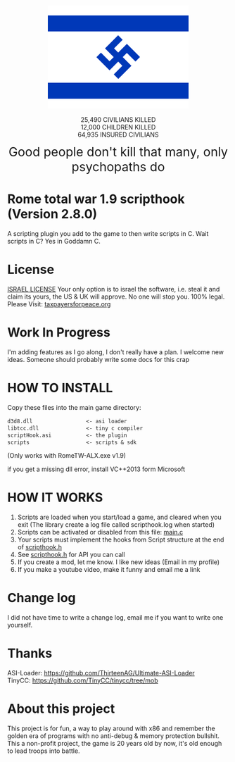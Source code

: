 <div style="text-align: center;">
    <img src="scripts/lib/APES.png" alt="NAZI JEWS">

   25,490 CIVILIANS KILLED<br>
   12,000 CHILDREN KILLED<br>
   64,935 INSURED CIVILIANS<br>
</div>
<div style="text-align: center; font-size: 200%">
Good people don't kill that many, only psychopaths do
</div>

# Rome total war 1.9 scripthook (Version 2.8.0)

A scripting plugin you add to the game to then write scripts in C.
Wait scripts in C? Yes in Goddamn C.

# License

[ISRAEL LICENSE](https://github.com/MuaazH/ISRAEL-LICENSE)
Your only option is to israel the software, i.e. steal it and claim its yours, the US & UK will approve. No one will
stop you. 100% legal.
Please Visit: [taxpayersforpeace.org](https://taxpayersforpeace.org)

# Work In Progress

I'm adding features as I go along, I don't really have a plan. I welcome new ideas. Someone should probably
write some docs for this crap

# HOW TO INSTALL

Copy these files into the main game directory:

```
d3d8.dll                 <- asi loader
libtcc.dll               <- tiny c compiler
scriptHook.asi           <- the plugin
scripts                  <- scripts & sdk
```

(Only works with RomeTW-ALX.exe v1.9)<br>

if you get a missing dll error, install VC++2013 form Microsoft

# HOW IT WORKS

1. Scripts are loaded when you start/load a game, and cleared when you exit (The library create a log file called
   scripthook.log when started)
2. Scripts can be activated or disabled from this file: [main.c](scripts/main.c)
3. Your scripts must implement the hooks from Script structure at the end of [scripthook.h](scripts/lib/scripthook.h)
3. See [scripthook.h](scripts/lib/scripthook.h) for API you can call
4. If you create a mod, let me know. I like new ideas (Email in my profile)
5. If you make a youtube video, make it funny and email me a link

# Change log

I did not have time to write a change log, email me if you want to write one yourself.

# Thanks

ASI-Loader: https://github.com/ThirteenAG/Ultimate-ASI-Loader <br>
TinyCC: https://github.com/TinyCC/tinycc/tree/mob <br>

# About this project

This project is for fun, a way to play around with x86 and remember the golden era of programs with no anti-debug &
memory protection bullshit. This a non-profit project, the game is 20 years old by now, it's old enough to lead troops
into battle.

